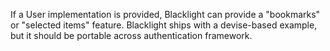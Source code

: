 If a User implementation is provided, Blacklight can provide a "bookmarks" or "selected items" feature. Blacklight ships with a devise-based example, but it should be portable across authentication framework.